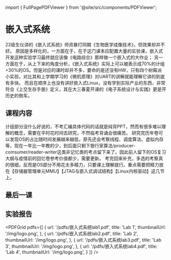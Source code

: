import { FullPagePDFViewer } from '@site/src/components/PDFViewer';

# 嵌入式系统

22级生仪讲的《嵌入式系统》师资暴打同期《生物医学成像技术》，但效果却并不好。
原因是多样化的，一方面在于，在于这门课本应配置大量的实验课，嵌入式开发这种实验学习最终就应该像《电路综合》那样做一个嵌入式的大作业；
另一方面在于，从上下来的角度分析，《嵌入式系统》实际上可以被表示成70%的计组+30%的OS。但是对应的课时却并不多，要命的是还没有HW，只有四个树莓派小实验，对比其和上学期学习的《微机原理》对UART的讲解就能理解它讲的到底有多快。
而且在顺序上也没有讲好嵌入式Linux，没有学到实际产业的东西，非常符合《上交生存手册》定义，其在大三春夏开课的《电子系统设计与实践》更是开历史的倒车。

## 课程内容
计组部分没什么好说的，不考汇编具体代码的话就是纯背PPT，然而有很多难以理解的概念，需要在平时花时间去研究，不然临考背诵会很痛苦。
研究完历年卷可以发现OS的占比随时间发展越来越低，原先还会考察线程、调度算法、虚拟内存等，现在一年比一年教的少，到后面只剩下银行家算法/producer-comsumer/reader-writer这类非记忆类的考点留下来了。因此前人留下的OS复习大纲与疫情前的回忆卷参考价值都少，需要更新。
考完回来补充，多选的考察真的很细，反而是OS部分不用花太多精力，只要课上理解就行。重点需要把精力放在【存储器管理单元MMU】【JTAG与嵌入式调试结构】【Linux内核驱动】这几节上。

## 最后一课
<FullPagePDFViewer 
  src="/pdfs/嵌入式系统最后一课.pdf"
  pageSpacing={1}
  maxWidth={900}
/>

## 实验报告

<PDFGrid
  pdfs={[
    {
      url: '/pdfs/嵌入式系统lab1.pdf',
      title: 'Lab 1',
      thumbnailUrl: '/img/logo.png',
    },
    {
      url: '/pdfs/嵌入式系统lab2.pdf',
      title: 'Lab 2',
      thumbnailUrl: '/img/logo.png',
    },
    {
      url: '/pdfs/嵌入式系统lab3.pdf',
      title: 'Lab 3',
      thumbnailUrl: '/img/logo.png',
    },
    {
      url: '/pdfs/嵌入式系统lab4.pdf',
      title: 'Lab 4',
      thumbnailUrl: '/img/logo.png',
    }
  ]}
/>